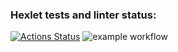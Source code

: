 ### Hexlet tests and linter status:
[![Actions Status](https://github.com/Hohlyandiya/frontend-project-46/actions/workflows/hexlet-check.yml/badge.svg)](https://github.com/Hohlyandiya/frontend-project-46/actions)
![example workflow](https://github.com/Hohlyandiya/frontend-project-46/actions/workflows/github-actions-demo.yml/badge.svg)